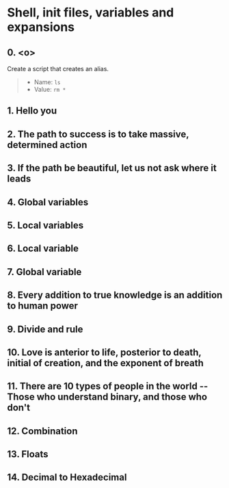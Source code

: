 # Shell, init files, variables and expansions

## 0. \<o>
Create a script that creates an alias.

> - Name: `ls`
> - Value: `rm *`

## 1. Hello you
## 2. The path to success is to take massive, determined action
## 3. If the path be beautiful, let us not ask where it leads
## 4. Global variables
## 5. Local variables
## 6. Local variable
## 7. Global variable
## 8. Every addition to true knowledge is an addition to human power
## 9. Divide and rule
## 10. Love is anterior to life, posterior to death, initial of creation, and the exponent of breath
## 11. There are 10 types of people in the world -- Those who understand binary, and those who don't
## 12. Combination
## 13. Floats
## 14. Decimal to Hexadecimal

